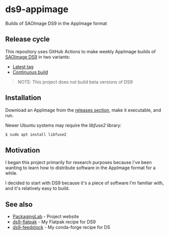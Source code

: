 # ds9-appimage
Builds of SAOImage DS9 in the AppImage format

## Release cycle
This repository uses GitHub Actions to make weekly AppImage builds of [SAOImage DS9](https://github.com/SAOImageDS9/SAOImageDS9) in two variants:

- [Latest tag](https://github.com/epassaro/ds9-appimage/releases/latest)
- [Continuous build](https://github.com/epassaro/ds9-appimage/releases/tag/continuous)

> NOTE: This project does not build beta versions of DS9

## Installation
Download an AppImage from the [releases section](https://github.com/epassaro/ds9-appimage/releases), make it executable, and run.

Newer Ubuntu systems may require the _libfuse2_ library:

```bash
$ sudo apt install libfuse2
```

## Motivation
I began this project primarily for research purposes because I've been wanting to learn how to distribute software in the AppImage format for a while. 

I decided to start with DS9 because it's a piece of software I'm familiar with, and it's relatively easy to build.

## See also
- [PackagingLab](https://epassaro.github.io/packaginglab) - Project website 
- [ds9-flatpak](https://github.com/epassaro/ds9-flatpak) - My Flatpak recipe for DS9
- [ds9-feedstock](https://github.com/conda-forge/ds9-feedstock) - My conda-forge recipe for DS
